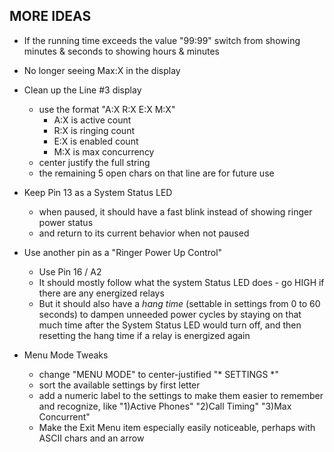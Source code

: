 ## MORE IDEAS

- If the running time exceeds the value "99:99" switch from showing minutes & seconds to showing hours & minutes

- No longer seeing Max:X in the display

- Clean up the Line #3 display
    - use the format "A:X R:X E:X M:X"
        - A:X is active count
        - R:X is ringing count
        - E:X is enabled count
        - M:X is max concurrency
    - center justify the full string
    - the remaining 5 open chars on that line are for future use

- Keep Pin 13 as a System Status LED
    - when paused, it should have a fast blink instead of showing ringer power status
    - and return to its current behavior when not paused

- Use another pin as a "Ringer Power Up Control"
    - Use Pin 16 / A2
    - It should mostly follow what the system Status LED does - go HIGH if there are any energized relays
    - But it should also have a _hang time_ (settable in settings from 0 to 60 seconds) to dampen unneeded power cycles by staying on that much time after the System Status LED would turn off, and then resetting the hang time if a relay is energized again

- Menu Mode Tweaks
    - change "MENU MODE" to center-justified "* SETTINGS *"
    - sort the available settings by first letter
    - add a numeric label to the settings to make them easier to remember and recognize, like "1)Active Phones" "2)Call Timing" "3)Max Concurrent"
    - Make the Exit Menu item especially easily noticeable, perhaps with ASCII chars and an arrow
    



